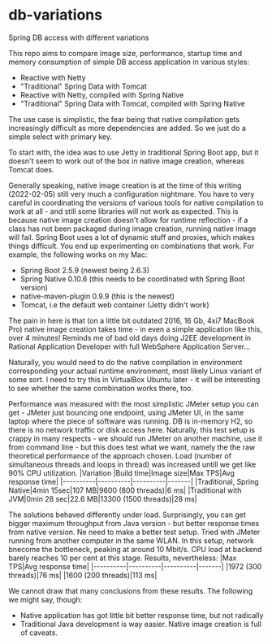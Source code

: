 # db-variations
Spring DB access with different variations

This repo aims to compare image size, performance, startup time and memory consumption of simple DB access application in various styles:
* Reactive with Netty
* "Traditional" Spring Data with Tomcat
* Reactive with Netty, compiled with Spring Native
* "Traditional" Spring Data with Tomcat, compiled with Spring Native

The use case is simplistic, the fear being that native compilation gets increasingly difficult as more dependencies are added. So we just do a simple select with primary key.

To start with, the idea was to use Jetty in traditional Spring Boot app, but it doesn't seem to work out of the box in native image creation, whereas Tomcat does.

Generally speaking, native image creation is at the time of this writing (2022-02-05) still very much a configuration nightmare. You have to very careful in coordinating the versions of various tools for native compilation to work at all - and still some libraries will not work as expected. This is because native image creation doesn't allow for runtime reflection - if a class has not been packaged during image creation, running native image will fail. Spring Boot uses a lot of dynamic stuff and proxies, which makes things difficult. You end up experimenting on combinations that work. For example, the following works on my Mac:
* Spring Boot 2.5.9 (newest being 2.6.3)
* Spring Native 0.10.6 (this needs to be coordinated with Spring Boot version)
* native-maven-plugin 0.9.9 (this is the newest)
* Tomcat, i.e the default web container (Jetty didn't work)

The pain in here is that (on a little bit outdated 2016, 16 Gb, 4xi7 MacBook Pro) native image creation takes time - in even a simple application like this, over 4 minutes! Reminds me of bad old days doing J2EE development in Rational Application Developer with full WebSphere Application Server...

Naturally, you would need to do the native compilation in environment corresponding your actual runtime environment, most likely Linux variant of some sort. I need to try this in VirtualBox Ubuntu later - it will be interesting to see whether the same combination works there, too.

Performance was measured with the most simplistic JMeter setup you can get - JMeter just bouncing one endpoint, using JMeter UI, in the same laptop where the piece of software was running. DB is in-memory H2, so there is no network traffic or disk access here. Naturally, this test setup is crappy in many respects - we should run JMeter on another machine, use it from command line - but this does test what we want, namely the the raw theoretical performance of the approach chosen. Load (number of simultaneous threads and loops in thread) was increased untill we get like 90% CPU utilization.
|Variation |Build time|Image size|Max TPS|Avg response time|
|----------|----------|----------|-------|
|Traditional, Spring Native|4min 15sec|107 MB|9600 (800 threads)|6 ms|
|Traditional with JVM|0min 28 sec|22.6 MB|13300 (1500 threads)|28 ms|

The solutions behaved differently under load. Surprisingly, you can get bigger maximum throughput from Java version - but better response times from native version. Ne need to make a better test setup. Tried with JMeter running from another computer in the same WLAN. In this setup, network bnecome the bottleneck, peaking at around 10 Mbit/s. CPU load at backend barely reaches 10 per cent at this stage. Results, nevertheless:
|Max TPS|Avg response time|
|----------|----------|----------|-------|
|1972 (300 threads)|76 ms|
|1600 (200 threads)|113 ms|

We cannot draw that many conclusions from these results. The following we might say, though:
* Native application has got little bit better response time, but not radically
* Traditional Java development is way easier. Native image creation is full of caveats.